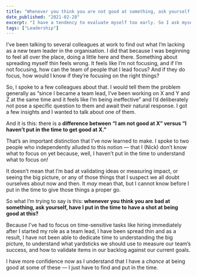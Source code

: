 ```yaml
---
title: "Whenever you think you are not good at something, ask yourself this"
date_published: "2021-02-28"
excerpt: "I have a tendency to evaluate myself too early. So I ask myself, have I put in time to get good at it?"
tags: ["Leadership"]
---
```


I’ve been talking to several colleagues at work to find out what I’m lacking as a new team leader in the organisation. I did that because I was beginning to feel all over the place, doing a little here and there. Something about spreading myself thin feels wrong. It feels like I’m not focusing, and if I’m not focusing, how can the team of people that I lead focus? And if they do focus, how would I know if they’re focusing on the right things?

So, I spoke to a few colleagues about that. I would tell them the problem generally as “since I became a team lead, I’ve been working on X and Y and Z at the same time and it feels like I’m being ineffective” and I’d deliberately not pose a specific question to them and await their natural response. I got a few insights and I wanted to talk about one of them.

And it is this: there is a **difference between “I am not good at X” versus “I haven’t put in the time to get good at X.”** 

That’s an important distinction that I’ve now learned to make. I spoke to two people who independently alluded to this notion — that I (Nick) don’t know what to focus on yet because, well, I haven’t put in the time to understand what to focus on!

It doesn’t mean that I’m bad at validating ideas or measuring impact, or seeing the big picture, or any of those things that I suspect we all doubt ourselves about now and then. It *may* mean that, but I cannot know before I put in the time to give those things a proper go.

So what I’m trying to say is this: **whenever you think you are bad at something, ask yourself, have I put in the time to have a shot at being good at this?**

Because I’ve had to focus on time-sensitive tasks like hiring immediately after I started my role as a team lead, I have been spread thin and as a result, I have not been able to dedicate time to understanding the big picture, to understand what yardsticks we should use to measure our team’s success, and how to validate items in our backlog against our current goals.

I have more confidence now as I understand that I have a *chance* at being good at some of these — I just have to find and put in the time.